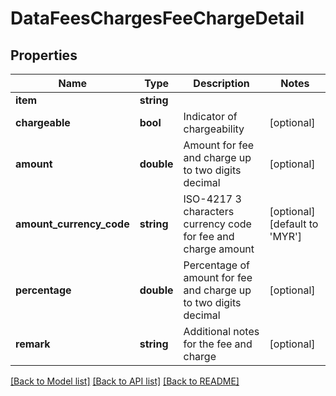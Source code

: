 # DataFeesChargesFeeChargeDetail

## Properties
Name | Type | Description | Notes
------------ | ------------- | ------------- | -------------
**item** | **string** |  | 
**chargeable** | **bool** | Indicator of chargeability | [optional] 
**amount** | **double** | Amount for fee and charge up to two digits decimal | [optional] 
**amount_currency_code** | **string** | ISO-4217 3 characters currency code for fee and charge amount | [optional] [default to 'MYR']
**percentage** | **double** | Percentage of amount for fee and charge up to two digits decimal | [optional] 
**remark** | **string** | Additional notes for the fee and charge | [optional] 

[[Back to Model list]](../../README.md#documentation-for-models) [[Back to API list]](../../README.md#documentation-for-api-endpoints) [[Back to README]](../../README.md)

